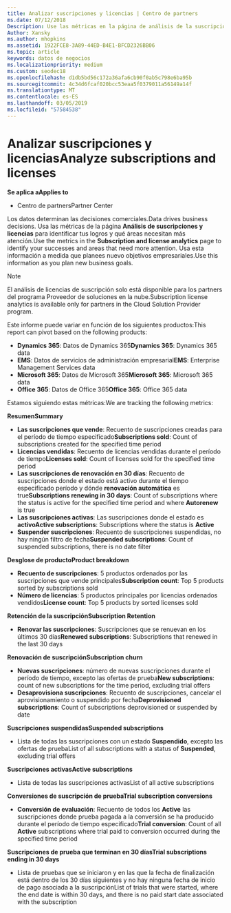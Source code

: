 ```yaml
---
title: Analizar suscripciones y licencias | Centro de partners
ms.date: 07/12/2018
Description: Use las métricas en la página de análisis de la suscripción y licencia para identificar los éxitos y áreas que necesitan más atención.
Author: Xansky
ms.author: mhopkins
ms.assetid: 1922FCE8-3A89-44ED-B4E1-BFCD2326BB06
ms.topic: article
keywords: datos de negocios
ms.localizationpriority: medium
ms.custom: seodec18
ms.openlocfilehash: d1db5bd56c172a36afa6cb90f0ab5c798e6ba95b
ms.sourcegitcommit: 4c34d6fcaf020bcc53eaa5f0379011a56149a14f
ms.translationtype: MT
ms.contentlocale: es-ES
ms.lasthandoff: 03/05/2019
ms.locfileid: "57584538"
---
```

# <a name="analyze-subscriptions-and-licenses"></a><span data-ttu-id="1479b-104">Analizar suscripciones y licencias</span><span class="sxs-lookup"><span data-stu-id="1479b-104">Analyze subscriptions and licenses</span></span> 

<span data-ttu-id="1479b-105">**Se aplica a**</span><span class="sxs-lookup"><span data-stu-id="1479b-105">**Applies to**</span></span>

- <span data-ttu-id="1479b-106">Centro de partners</span><span class="sxs-lookup"><span data-stu-id="1479b-106">Partner Center</span></span>

<span data-ttu-id="1479b-107">Los datos determinan las decisiones comerciales.</span><span class="sxs-lookup"><span data-stu-id="1479b-107">Data drives business decisions.</span></span> <span data-ttu-id="1479b-108">Usa las métricas de la página **Análisis de suscripciones y licencias** para identificar tus logros y qué áreas necesitan más atención.</span><span class="sxs-lookup"><span data-stu-id="1479b-108">Use the metrics in the **Subscription and license analytics** page to identify your successes and areas that need more attention.</span></span> <span data-ttu-id="1479b-109">Usa esta información a medida que planees nuevo objetivos empresariales.</span><span class="sxs-lookup"><span data-stu-id="1479b-109">Use this information as you plan new business goals.</span></span>

> [!NOTE]
> <span data-ttu-id="1479b-110">El análisis de licencias de suscripción solo está disponible para los partners del programa Proveedor de soluciones en la nube.</span><span class="sxs-lookup"><span data-stu-id="1479b-110">Subscription license analytics is available only for partners in the Cloud Solution Provider program.</span></span>


<span data-ttu-id="1479b-111">Este informe puede variar en función de los siguientes productos:</span><span class="sxs-lookup"><span data-stu-id="1479b-111">This report can pivot based on the following products:</span></span>

 - <span data-ttu-id="1479b-112">**Dynamics 365**: Datos de Dynamics 365</span><span class="sxs-lookup"><span data-stu-id="1479b-112">**Dynamics 365**: Dynamics 365 data</span></span>  
 - <span data-ttu-id="1479b-113">**EMS**: Datos de servicios de administración empresarial</span><span class="sxs-lookup"><span data-stu-id="1479b-113">**EMS**: Enterprise Management Services data</span></span>  
 - <span data-ttu-id="1479b-114">**Microsoft 365**: Datos de Microsoft 365</span><span class="sxs-lookup"><span data-stu-id="1479b-114">**Microsoft 365**: Microsoft 365 data</span></span>  
 - <span data-ttu-id="1479b-115">**Office 365**: Datos de Office 365</span><span class="sxs-lookup"><span data-stu-id="1479b-115">**Office 365**: Office 365 data</span></span>  


<span data-ttu-id="1479b-116">Estamos siguiendo estas métricas:</span><span class="sxs-lookup"><span data-stu-id="1479b-116">We are tracking the following metrics:</span></span>

<span data-ttu-id="1479b-117">**Resumen**</span><span class="sxs-lookup"><span data-stu-id="1479b-117">**Summary**</span></span>  
 - <span data-ttu-id="1479b-118">**Las suscripciones que vende**: Recuento de suscripciones creadas para el período de tiempo especificado</span><span class="sxs-lookup"><span data-stu-id="1479b-118">**Subscriptions sold**: Count of subscriptions created for the specified time period</span></span>  
 - <span data-ttu-id="1479b-119">**Licencias vendidas**: Recuento de licencias vendidas durante el período de tiempo</span><span class="sxs-lookup"><span data-stu-id="1479b-119">**Licenses sold**: Count of licenses sold for the specified time period</span></span>   
 - <span data-ttu-id="1479b-120">**Las suscripciones de renovación en 30 días**: Recuento de suscripciones donde el estado está activo durante el tiempo especificado período y dónde **renovación automática** es true</span><span class="sxs-lookup"><span data-stu-id="1479b-120">**Subscriptions renewing in 30 days**: Count of subscriptions where the status is active for the specified time period and where **Autorenew** is true</span></span>
 - <span data-ttu-id="1479b-121">**Las suscripciones activas**: Las suscripciones donde el estado es **activo**</span><span class="sxs-lookup"><span data-stu-id="1479b-121">**Active subscriptions**: Subscriptions where the status is **Active**</span></span>  
 - <span data-ttu-id="1479b-122">**Suspender suscripciones**: Recuento de suscripciones suspendidas, no hay ningún filtro de fecha</span><span class="sxs-lookup"><span data-stu-id="1479b-122">**Suspended subscriptions**: Count of suspended subscriptions, there is no date filter</span></span>  

<span data-ttu-id="1479b-123">**Desglose de producto**</span><span class="sxs-lookup"><span data-stu-id="1479b-123">**Product breakdown**</span></span>  
 - <span data-ttu-id="1479b-124">**Recuento de suscripciones**: 5 productos ordenados por las suscripciones que vende principales</span><span class="sxs-lookup"><span data-stu-id="1479b-124">**Subscription count**: Top 5 products sorted by subscriptions sold</span></span>  
 - <span data-ttu-id="1479b-125">**Número de licencias**: 5 productos principales por licencias ordenados vendidos</span><span class="sxs-lookup"><span data-stu-id="1479b-125">**License count**: Top 5 products by sorted licenses sold</span></span>

<span data-ttu-id="1479b-126">**Retención de la suscripción**</span><span class="sxs-lookup"><span data-stu-id="1479b-126">**Subscription Retention**</span></span>
 - <span data-ttu-id="1479b-127">**Renovar las suscripciones**: Suscripciones que se renuevan en los últimos 30 días</span><span class="sxs-lookup"><span data-stu-id="1479b-127">**Renewed subscriptions**: Subscriptions that renewed in the last 30 days</span></span>  

<span data-ttu-id="1479b-128">**Renovación de suscripción**</span><span class="sxs-lookup"><span data-stu-id="1479b-128">**Subscription churn**</span></span>  
 - <span data-ttu-id="1479b-129">**Nuevas suscripciones**: número de nuevas suscripciones durante el período de tiempo, excepto las ofertas de prueba</span><span class="sxs-lookup"><span data-stu-id="1479b-129">**New subscriptions**: count of new subscriptions for the time period, excluding trial offers</span></span>  
 - <span data-ttu-id="1479b-130">**Desaprovisiona suscripciones**: Recuento de suscripciones, cancelar el aprovisionamiento o suspendido por fecha</span><span class="sxs-lookup"><span data-stu-id="1479b-130">**Deprovisioned subscriptions**: Count of subscriptions deprovisioned or suspended by date</span></span>  

<span data-ttu-id="1479b-131">**Suscripciones suspendidas**</span><span class="sxs-lookup"><span data-stu-id="1479b-131">**Suspended subscriptions**</span></span>  
 - <span data-ttu-id="1479b-132">Lista de todas las suscripciones con un estado **Suspendido**, excepto las ofertas de prueba</span><span class="sxs-lookup"><span data-stu-id="1479b-132">List of all subscriptions with a status of **Suspended**, excluding trial offers</span></span>  
  
<span data-ttu-id="1479b-133">**Suscripciones activas**</span><span class="sxs-lookup"><span data-stu-id="1479b-133">**Active subscriptions**</span></span>
 - <span data-ttu-id="1479b-134">Lista de todas las suscripciones activas</span><span class="sxs-lookup"><span data-stu-id="1479b-134">List of all active subscriptions</span></span>  

<span data-ttu-id="1479b-135">**Conversiones de suscripción de prueba**</span><span class="sxs-lookup"><span data-stu-id="1479b-135">**Trial subscription conversions**</span></span>  
 - <span data-ttu-id="1479b-136">**Conversión de evaluación**: Recuento de todos los **Active** las suscripciones donde prueba pagada a la conversión se ha producido durante el período de tiempo especificado</span><span class="sxs-lookup"><span data-stu-id="1479b-136">**Trial conversion**: Count of all **Active** subscriptions where trial paid to conversion occurred during the specified time period</span></span>  

<span data-ttu-id="1479b-137">**Suscripciones de prueba que terminan en 30 días**</span><span class="sxs-lookup"><span data-stu-id="1479b-137">**Trial subscriptions ending in 30 days**</span></span>  
 - <span data-ttu-id="1479b-138">Lista de pruebas que se iniciaron y en las que la fecha de finalización está dentro de los 30 días siguientes y no hay ninguna fecha de inicio de pago asociada a la suscripción</span><span class="sxs-lookup"><span data-stu-id="1479b-138">List of trials that were started, where the end date is within 30 days, and there is no paid start date associated with the subscription</span></span>  

  